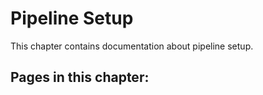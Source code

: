 # Pipeline Setup

This chapter contains documentation about pipeline setup.

## Pages in this chapter:
